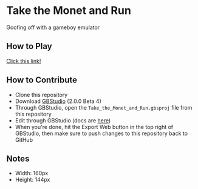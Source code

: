 # Take the Monet and Run

Goofing off with a gameboy emulator

## How to Play
[Click this link!](https://callum-mccracken.github.io/Take_the_Monet_and_Run/build/web/)

## How to Contribute
- Clone this repository
- Download [GBStudio](https://chrismaltby.itch.io/gb-studio?download) (2.0.0 Beta 4)
- Through GBStudio, open the `Take_the_Monet_and_Run.gbsproj` file from this repository
- Edit through GBStudio (docs are [here](https://www.gbstudio.dev/printable/))
- When you're done, hit the Export Web button in the top right of GBStudio, then make sure to push changes to this repository back to GitHub

## Notes
- Width: 160px
- Height: 144px
